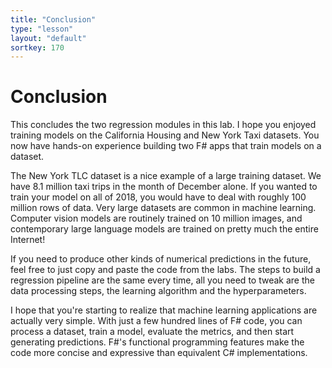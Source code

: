 ```yaml
---
title: "Conclusion"
type: "lesson"
layout: "default"
sortkey: 170
---
```


# Conclusion

This concludes the two regression modules in this lab. I hope you enjoyed training models on the California Housing and New York Taxi datasets. You now have hands-on experience building two F# apps that train models on a dataset. 

The New York TLC dataset is a nice example of a large training dataset. We have 8.1 million taxi trips in the month of December alone. If you wanted to train your model on all of 2018, you would have to deal with roughly 100 million rows of data. Very large datasets are common in machine learning. Computer vision models are routinely trained on 10 million images, and contemporary large language models are trained on pretty much the entire Internet!

If you need to produce other kinds of numerical predictions in the future, feel free to just copy and paste the code from the labs. The steps to build a regression pipeline are the same every time, all you need to tweak are the data processing steps, the learning algorithm and the hyperparameters.

I hope that you're starting to realize that machine learning applications are actually very simple. With just a few hundred lines of F# code, you can process a dataset, train a model, evaluate the metrics, and then start generating predictions. F#'s functional programming features make the code more concise and expressive than equivalent C# implementations.